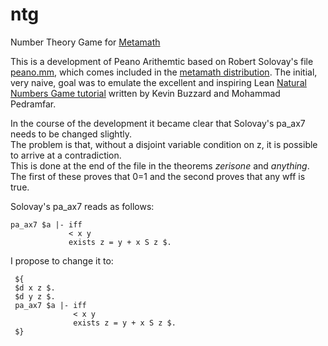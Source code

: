 # ntg
Number Theory Game for [Metamath](us.metamath.org)

This is a development of Peano Arithemtic based on Robert Solovay's file [peano.mm](https://github.com/metamath/set.mm/blob/develop/peano.mm), 
which comes included in the [metamath distribution](https://github.com/metamath).
The initial, very naive, goal was to emulate the excellent and inspiring Lean 
[Natural Numbers Game tutorial](https://www.ma.imperial.ac.uk/~buzzard/xena/natural_number_game/) 
written by Kevin Buzzard and Mohammad Pedramfar.  

In the course of the development it became clear that Solovay's pa_ax7 needs to
be changed slightly.  
The problem is that, without a disjoint variable condition on z, it is possible to arrive at 
a contradiction.  
This is done at the end of the file in the theorems *zerisone* and *anything*.
The first of these proves that 0=1 and the second proves that any wff is true.

Solovay's pa_ax7 reads as follows:

    pa_ax7 $a |- iff   
                 < x y   
                 exists z = y + x S z $.   

I propose to change it to: 

     ${      
     $d x z $.    
     $d y z $.    
     pa_ax7 $a |- iff   
                  < x y   
                  exists z = y + x S z $.   
     $}   

